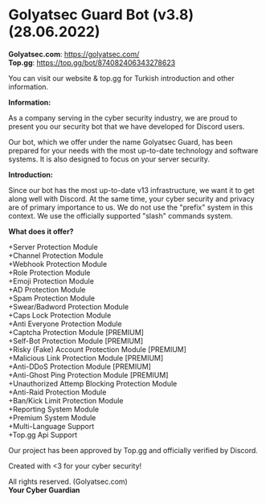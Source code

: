 # Golyatsec Guard Bot (v3.8) (28.06.2022)

<b>Golyatsec.com</b>: https://golyatsec.com/ <br>
<b>Top.gg</b>: https://top.gg/bot/874082406343278623

You can visit our website & top.gg for Turkish introduction and other information.

<b>Information:</b>

As a company serving in the cyber security industry, we are proud to present you our security bot that we have developed for Discord users.

Our bot, which we offer under the name Golyatsec Guard, has been prepared for your needs with the most up-to-date technology and software systems. It is also designed to focus on your server security.

<b>Introduction:</b>

Since our bot has the most up-to-date v13 infrastructure, we want it to get along well with Discord. At the same time, your cyber security and privacy are of primary importance to us. We do not use the "prefix" system in this context. We use the officially supported "slash" commands system.

<b>What does it offer?</b>

+Server Protection Module <br>
+Channel Protection Module <br>
+Webhook Protection Module <br>
+Role Protection Module <br>
+Emoji Protection Module <br>
+AD Protection Module <br>
+Spam Protection Module <br>
+Swear/Badword Protection Module <br>
+Caps Lock Protection Module <br>
+Anti Everyone Protection Module <br>
+Captcha Protection Module [PREMIUM] <br>
+Self-Bot Protection Module [PREMIUM] <br>
+Risky (Fake) Account Protection Module [PREMIUM] <br>
+Malicious Link Protection Module [PREMIUM] <br>
+Anti-DDoS Protection Module [PREMIUM] <br>
+Anti-Ghost Ping Protection Module [PREMIUM] <br>
+Unauthorized Attemp Blocking Protection Module <br>
+Anti-Raid Protection Module <br>
+Ban/Kick Limit Protection Module <br>
+Reporting System Module <br>
+Premium System Module <br>
+Multi-Language Support <br>
+Top.gg Api Support <br>

Our project has been approved by Top.gg and officially verified by Discord.

Created with <3 for your cyber security!

All rights reserved. (Golyatsec.com) <br>
<b>Your Cyber Guardian</b>

